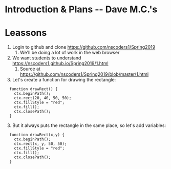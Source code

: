
# Introduction & Plans -- Dave M.C.'s 


# Leassons

1. Login to github and clone https://github.com/nscoders1/Spring2019
   1. We'll be doing a lot of work in the web browser
1. We want students to understand https://nscoders1.github.io/Spring2019/1.html 
   1. Source at https://github.com/nscoders1/Spring2019/blob/master/1.html
2. Let's create a function for drawing the rectangle: 
```
  function drawRect() {
    ctx.beginPath();
    ctx.rect(20, 40, 50, 50);
    ctx.fillStyle = "red";
    ctx.fill();
    ctx.closePath();
  }
  ```
3. But it always puts the rectangle in the same place, so let's add variables:
```
  function drawRect(x,y) {
    ctx.beginPath();
    ctx.rect(x, y, 50, 50);
    ctx.fillStyle = "red";
    ctx.fill();
    ctx.closePath();
  }
  ```
